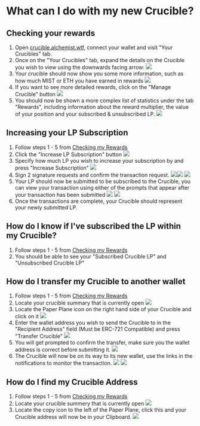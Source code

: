 # What can I do with my new Crucible?

## Checking your rewards

1. Open [crucible.alchemist.wtf](./), connect your wallet and visit "Your Crucibles" tab.
2. Once on the "Your Crucibles" tab, expand the details on the Crucible you wish to view using the downwards facing arrow: ![](../../.gitbook/assets/screenshot-2021-05-07-at-12.50.58.png) 
3. Your crucible should now show you some more information, such as how much MIST or ETH you have earned in rewards ![](../../.gitbook/assets/screenshot-2021-05-07-at-12.50.42.png) 
4. If you want to see more detailed rewards, click on the "Manage Crucible" button  ![](../../.gitbook/assets/screenshot-2021-05-07-at-12.51.04.png) 
5. You should now be shown a more complex list of statistics under the tab "Rewards", including information about the reward multiplier, the value of your position and your subscribed & unsubscribed LP.  ![](../../.gitbook/assets/screenshot-2021-05-07-at-12.51.22.png) 

## Increasing your LP Subscription

1. Follow steps 1 - 5 from [Checking my Rewards](what-can-i-do-with-my-new-crucible.md#checking-your-rewards)
2. Click the "Increase LP Subscription" button  ![](../../.gitbook/assets/screenshot-2021-05-07-at-12.51.36.png)
3. Specify how much LP you wish to increase your subscription by and press "Increase Subscription"  ![](../../.gitbook/assets/screenshot-2021-05-07-at-12.51.48.png) 
4. Sign 2 signature requests and confirm the transaction request. ![](../../.gitbook/assets/screenshot-2021-05-07-at-12.51.59.png)![](../../.gitbook/assets/screenshot-2021-05-07-at-12.52.17.png) ![](../../.gitbook/assets/screenshot-2021-05-07-at-12.52.27.png) 
5. Your LP should now be submitted to be subscribed to the Crucible, you can view your transaction using either of the prompts that appear after your transaction has been submitted ![](../../.gitbook/assets/screenshot-2021-05-07-at-13.12.02.png) ![](../../.gitbook/assets/screenshot-2021-05-07-at-13.24.50.png) 
6. Once the transactions are complete, your Crucible should represent your newly submitted LP.

## How do I know if I've subscribed the LP within my Crucible?

1. Follow steps 1 - 5 from [Checking my Rewards](what-can-i-do-with-my-new-crucible.md#checking-your-rewards)
2. You should be able to see your "Subscribed Crucible LP" and "Unsubscribed Crucible LP"

## How do I transfer my Crucible to another wallet

1. Follow steps 1 - 5 from [Checking my Rewards](what-can-i-do-with-my-new-crucible.md#checking-your-rewards)
2. Locate your crucible summary that is currently open  ![](../../.gitbook/assets/screenshot-2021-05-07-at-12.55.42.png)
3. Locate the Paper Plane icon on the right hand side of your Crucible and click on it ![](../../.gitbook/assets/screenshot-2021-05-07-at-12.55.44.png) 
4. Enter the wallet address you wish to send the Crucible to in the "Recipient Address" field \(Must be ERC-721 Compatible\) and press "Transfer Crucible" ![](../../.gitbook/assets/screenshot-2021-05-07-at-12.56.17.png) 
5. You will get prompted to confirm the transfer, make sure you the wallet address is correct before submitting it.  ![](../../.gitbook/assets/screenshot-2021-05-07-at-12.56.27.png) 
6. The Crucible will now be on its way to its new wallet, use the links in the notifications to monitor the transaction.  ![](../../.gitbook/assets/screenshot-2021-05-07-at-13.12.05.png) ![](../../.gitbook/assets/screenshot-2021-05-07-at-13.12.02.png) 

## How do I find my Crucible Address

1. Follow steps 1 - 5 from [Checking my Rewards](what-can-i-do-with-my-new-crucible.md#checking-your-rewards)
2. Locate your crucible summery that is currently open  ![](../../.gitbook/assets/screenshot-2021-05-07-at-12.55.42.png)
3. Locate the copy icon to the left of the Paper Plane, click this and your Crucible address will now be in your Clipboard. ![](../../.gitbook/assets/screenshot-2021-05-07-at-12.55.48.png)

#### 

